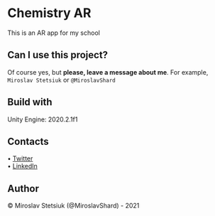 # Chemistry AR
This is an AR app for my school

## Can I use this project?
Of course yes, but <b>please, leave a message about me</b>. For example, `Miroslav Stetsiuk` or `@MiroslavShard`

## Build with
Unity Engine: 2020.2.1f1

## Contacts
• [Twitter](https://twitter.com/miroslavshard)<br>
• [LinkedIn](https://www.linkedin.com/in/miroslavshard)

## Author
© Miroslav Stetsiuk (@MiroslavShard) - 2021
